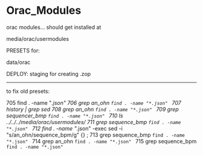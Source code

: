 # Orac_Modules

orac modules... should get installed at 

media/orac/usermodules

PRESETS for:

data/orac

DEPLOY: staging for creating .zop

-----

to fix old presets:

  705  find . -name "*.json" 
  706  grep an_ohn `find . -name "*.json" `
  707  history | grep sed
  708  grep an_ohn `find . -name "*.json" `
  709  grep sequencer_bmp `find . -name "*.json" `
  710  ls ../../../media/orac/usermodules/
  711  grep sequence_bmp `find . -name "*.json" `
  712  find . -name "*.json" -exec sed -i "s/an_ohn/sequence_bpm/g" {} \;
  713  grep sequence_bmp `find . -name "*.json" `
  714  grep an_ohn `find . -name "*.json" `
  715  grep sequence_bpm `find . -name "*.json" `

